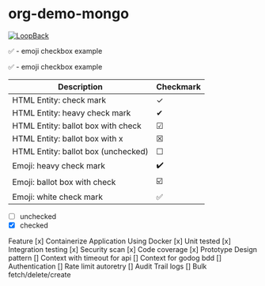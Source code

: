 # org-demo-mongo

[![LoopBack](https://github.com/strongloop/loopback-next/raw/master/docs/site/imgs/branding/Powered-by-LoopBack-Badge-(blue)-@2x.png)](http://loopback.io/)



:white_check_mark: - emoji checkbox example


:white_check_mark: - emoji checkbox example


| Description                         | Checkmark               |
| ----------------------------------- | ----------------------- |
| HTML Entity: check mark             | &check;                 |
| HTML Entity: heavy check mark       | &#10004;                |
| HTML Entity: ballot box with check  | &#9745;                 |
| HTML Entity: ballot box with x      | &#9746;                 |
| HTML Entity: ballot box (unchecked) | &#9744;                 |
| Emoji: heavy check mark             | :heavy_check_mark:      |
| Emoji: ballot box with check        | :ballot_box_with_check: |
| Emoji: white check mark             | :white_check_mark:      |


- [ ] unchecked
- [x] checked

Feature
  [x] Containerize Application Using Docker
  [x] Unit tested
  [x] Integration testing
  [x] Security scan
  [x] Code coverage
  [x] Prototype Design pattern
  [] Context with timeout for api
  [] Context for godog bdd
  [] Authentication
  [] Rate limit autoretry
  [] Audit Trail logs
 [] Bulk fetch/delete/create
